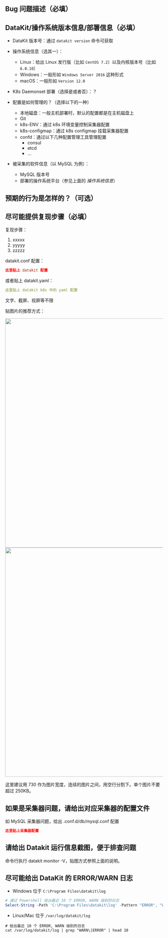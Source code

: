 ## Bug 问题描述（必填）

## DataKit/操作系统版本信息/部署信息（必填）

- DataKit 版本号：通过 `datakit version` 命令可获取
- 操作系统信息（选其一）：
    - Linux：给出 Linux 发行版（比如 `CentOS 7.2`）以及内核版本号（比如 `6.0.10`）
    - Windows：一般形如 `Windows Server 2016` 这种形式
    - macOS：一般形如 `Version 12.0`
- K8s Daemonset 部署（选择是或者否）：？
- 配置是如何管理的？（选择以下的一种）
    - 本地磁盘：一般主机部署时，默认的配置都是在主机磁盘上
    - Git
    - k8s-ENV：通过 k8s 环境变量控制采集器配置
    - k8s-configmap：通过 k8s configmap 挂载采集器配置
    - confd：通过以下几种配置管理工具管理配置
        - consul
        - etcd
        - ...

- 被采集的软件信息（以 MySQL 为例）：
    - MySQL 版本号
    - 部署的操作系统平台（参见上面的 _操作系统信息_）

<!--
建议提供命令 datakit version 的输出
-->

## 预期的行为是怎样的？（可选）
<!--
尽可能详细说明预期行为，如果是文档中就有的功能说明，可贴出文档链接
-->

## 尽可能提供复现步骤（必填）

复现步骤：

1. xxxxx
1. yyyyy
1. zzzzz

datakit.conf 配置：

```toml
这里贴上 datakit 配置
```

或者贴上 datakit.yaml：

```yaml
这里贴上 datakit k8s 中的 yaml 配置
```

文字、截屏、视屏等不限

贴图片的推荐方式：

<img src="/uploads/1d10e09cb7292de571axxxxxxxxxxxxx/image-1-not-exists.png"  width="730">

<img src="/uploads/1d10e09cb7292de571axxxxxxxxxxxxx/image-2-not-exists.png"  width="730">

这里建议用 730 作为图片宽度，连续的图片之间，用空行分割下。单个图片不要超过 250KB。

## 如果是采集器问题，请给出对应采集器的配置文件


如 MySQL 采集器问题，给出 .conf.d/db/mysql.conf 配置

```toml
这里贴上采集器配置
```

## 请给出 Datakit 运行信息截图，便于排查问题

命令行执行 datakit monitor -V，贴图方式参照上面的说明。

## 尽可能给出 DataKit 的 ERROR/WARN 日志

- Windows 位于 `C:\Program Files\datakit\log`

```powershell
# 通过 Powershell 给出最近 10 个 ERROR, WARN 级别的日志
Select-String -Path 'C:\Program Files\datakit\log' -Pattern "ERROR", "WARN"  | Select-Object Line -Last 10
```

- Linux/Mac 位于 `/var/log/datakit/log`

```shell
# 给出最近 10 个 ERROR, WARN 级别的日志
cat /var/log/datakit/log | grep "WARN\|ERROR" | head 10
```
